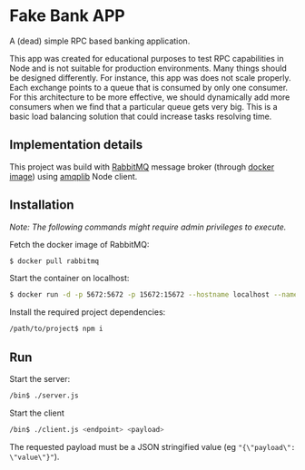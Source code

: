 # Fake Bank APP

A (dead) simple RPC based banking application.

This app was created for educational purposes to test RPC capabilities in Node and is not suitable for production environments. Many things should be designed differently. For instance, this app was does not scale properly. Each exchange points to a queue that is consumed by only one consumer. For this architecture to be more effective, we should dynamically add more consumers when we find that a particular queue gets very big. This is a basic load balancing solution that could increase tasks resolving time.

## Implementation details

This project was build with [RabbitMQ](https://www.rabbitmq.com/) message broker (through [docker image](https://hub.docker.com/_/rabbitmq/)) using [amqplib](http://www.squaremobius.net/amqp.node/) Node client.

## Installation

*Note: The following commands might require admin privileges to execute.*

Fetch the docker image of RabbitMQ:

```bash
$ docker pull rabbitmq
```

Start the container on localhost:

```bash
$ docker run -d -p 5672:5672 -p 15672:15672 --hostname localhost --name fake-bank rabbitmq:3
```

Install the required project dependencies:

```bash
/path/to/project$ npm i 
```

## Run

Start the server:

```bash
/bin$ ./server.js 
```

Start the client

```bash
/bin$ ./client.js <endpoint> <payload>
```

The requested payload must be a JSON stringified value (eg `"{\"payload\": \"value\"}"`).
